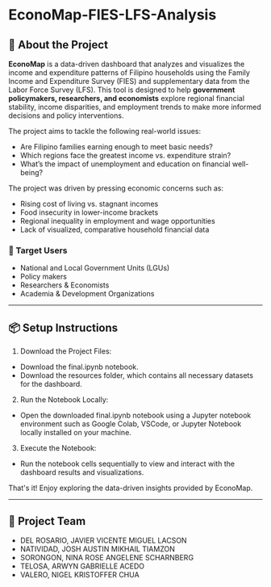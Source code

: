 # EconoMap-FIES-LFS-Analysis


## 📌 About the Project

**EconoMap** is a data-driven dashboard that analyzes and visualizes the income and expenditure patterns of Filipino households using the Family Income and Expenditure Survey (FIES) and supplementary data from the Labor Force Survey (LFS). This tool is designed to help **government policymakers, researchers, and economists** explore regional financial stability, income disparities, and employment trends to make more informed decisions and policy interventions.

The project aims to tackle the following real-world issues:
- Are Filipino families earning enough to meet basic needs?
- Which regions face the greatest income vs. expenditure strain?
- What’s the impact of unemployment and education on financial well-being?

The project was driven by pressing economic concerns such as:
- Rising cost of living vs. stagnant incomes
- Food insecurity in lower-income brackets
- Regional inequality in employment and wage opportunities
- Lack of visualized, comparative household financial data

### 🎯 Target Users
- National and Local Government Units (LGUs)
- Policy makers
- Researchers & Economists
- Academia & Development Organizations

---

## 📦 Setup Instructions
1. Download the Project Files:
- Download the final.ipynb notebook.
- Download the resources folder, which contains all necessary datasets for the dashboard.

2. Run the Notebook Locally:
- Open the downloaded final.ipynb notebook using a Jupyter notebook environment such as Google Colab, VSCode, or Jupyter Notebook locally installed on your machine.

3. Execute the Notebook:
- Run the notebook cells sequentially to view and interact with the dashboard results and visualizations.

That's it! Enjoy exploring the data-driven insights provided by EconoMap.

---

## 👥 Project Team

- DEL ROSARIO, JAVIER VICENTE MIGUEL LACSON
- NATIVIDAD, JOSH AUSTIN MIKHAIL TIAMZON
- SORONGON, NINA ROSE ANGELENE SCHARNBERG
- TELOSA, ARWYN GABRIELLE ACEDO
- VALERO, NIGEL KRISTOFFER CHUA
